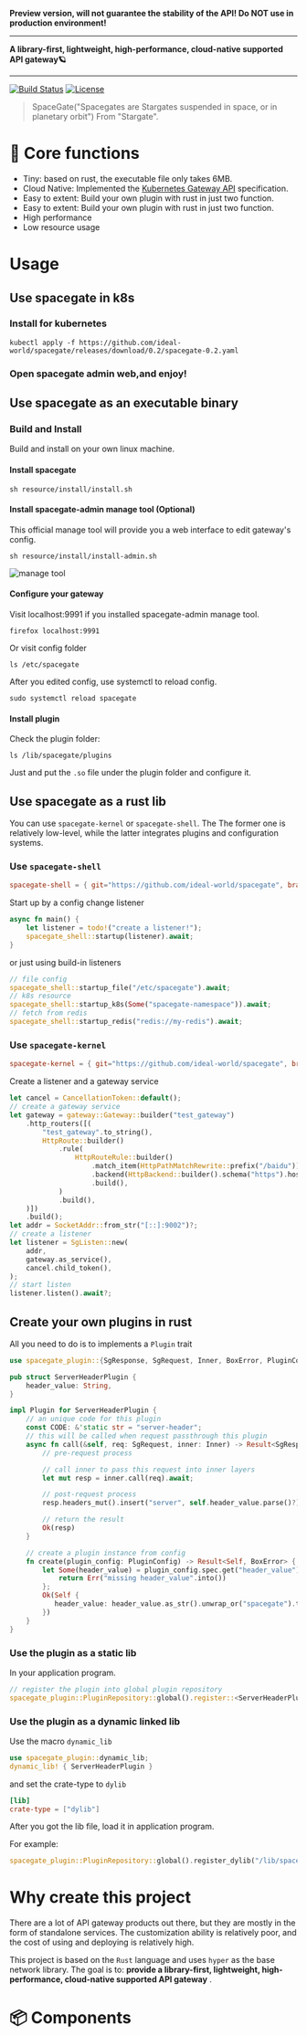 **Preview version, will not guarantee the stability of the API!
Do NOT use in production environment!**

---

**A library-first, lightweight, high-performance, cloud-native supported API gateway🪐**

---

[![Build Status](https://github.com/ideal-world/spacegate/actions/workflows/cicd.yml/badge.svg)](https://github.com/ideal-world/spacegate/actions/workflows/cicd.yml)
[![License](https://img.shields.io/github/license/ideal-world/spacegate)](https://github.com/ideal-world/spacegate/blob/master/LICENSE)

> SpaceGate("Spacegates are Stargates suspended in space, or in planetary orbit") From "Stargate".
# 💖 Core functions
* Tiny: based on rust, the executable file only takes 6MB.
* Cloud Native: Implemented the [Kubernetes Gateway API](https://gateway-api.sigs.k8s.io/api-types/gatewayclass/) specification.
* Easy to extent: Build your own plugin with rust in just two function.
* Easy to extent: Build your own plugin with rust in just two function.
* High performance
* Low resource usage

# Usage

## Use spacegate in k8s
### Install for kubernetes
```shell
kubectl apply -f https://github.com/ideal-world/spacegate/releases/download/0.2/spacegate-0.2.yaml
```
### Open spacegate admin web,and enjoy!


## Use spacegate as an executable binary

### Build and Install
Build and install on your own linux machine.
#### Install spacegate
```shell
sh resource/install/install.sh
```
#### Install spacegate-admin manage tool (Optional)
This official manage tool will provide you a web interface to edit gateway's config.
```shell
sh resource/install/install-admin.sh
```
![manage tool](docs/readme/manage-tool.png)
#### Configure your gateway
Visit localhost:9991 if you installed spacegate-admin manage tool.
```shell
firefox localhost:9991
```
Or visit config folder
```shell
ls /etc/spacegate
```

After you edited config, use systemctl to reload config.
```shell
sudo systemctl reload spacegate
```
#### Install plugin
Check the plugin folder:
```shell
ls /lib/spacegate/plugins
```
Just and put the `.so` file under the plugin folder and configure it.
## Use spacegate as a rust lib
You can use `spacegate-kernel` or `spacegate-shell`. The The former one is relatively low-level, while the latter integrates plugins and configuration systems.
### Use `spacegate-shell`
```toml
spacegate-shell = { git="https://github.com/ideal-world/spacegate", branch="dev" }
```
Start up by a config change listener
```rust
async fn main() {
    let listener = todo!("create a listener!");
    spacegate_shell::startup(listener).await;
}
```

or just using build-in listeners
```rust
// file config
spacegate_shell::startup_file("/etc/spacegate").await;
// k8s resource
spacegate_shell::startup_k8s(Some("spacegate-namespace")).await;
// fetch from redis
spacegate_shell::startup_redis("redis://my-redis").await;
```

### Use `spacegate-kernel`
```toml
spacegate-kernel = { git="https://github.com/ideal-world/spacegate", branch="dev" }
```
Create a listener and a gateway service
```rust
let cancel = CancellationToken::default();
// create a gateway service
let gateway = gateway::Gateway::builder("test_gateway")
    .http_routers([(
        "test_gateway".to_string(),
        HttpRoute::builder()
            .rule(
                HttpRouteRule::builder()
                    .match_item(HttpPathMatchRewrite::prefix("/baidu"))
                    .backend(HttpBackend::builder().schema("https").host("www.baidu.com").port(443).build())
                    .build(),
            )
            .build(),
    )])
    .build();
let addr = SocketAddr::from_str("[::]:9002")?;
// create a listener
let listener = SgListen::new(
    addr,
    gateway.as_service(),
    cancel.child_token(),
);
// start listen
listener.listen().await?;
```

## Create your own plugins in rust
All you need to do is to implements a `Plugin` trait
```rust
use spacegate_plugin::{SgResponse, SgRequest, Inner, BoxError, PluginConfig, Plugin};

pub struct ServerHeaderPlugin {
    header_value: String,
}

impl Plugin for ServerHeaderPlugin {
    // an unique code for this plugin
    const CODE: &'static str = "server-header";
    // this will be called when request passthrough this plugin
    async fn call(&self, req: SgRequest, inner: Inner) -> Result<SgResponse, BoxError> {
        // pre-request process

        // call inner to pass this request into inner layers
        let mut resp = inner.call(req).await;    

        // post-request process
        resp.headers_mut().insert("server", self.header_value.parse()?);

        // return the result
        Ok(resp)
    }

    // create a plugin instance from config
    fn create(plugin_config: PluginConfig) -> Result<Self, BoxError> {
        let Some(header_value) = plugin_config.spec.get("header_value") else {
            return Err("missing header_value".into())
        };
        Ok(Self {
           header_value: header_value.as_str().unwrap_or("spacegate").to_string(),
        })
    }
}
```
### Use the plugin as a static lib
In your application program.
```rust
// register the plugin into global plugin repository
spacegate_plugin::PluginRepository::global().register::<ServerHeaderPlugin>()
```

### Use the plugin as a dynamic linked lib
Use the macro `dynamic_lib`
```rust
use spacegate_plugin::dynamic_lib;
dynamic_lib! { ServerHeaderPlugin }
```
and set the crate-type to `dylib`

```toml
[lib]
crate-type = ["dylib"]
```

After you got the lib file, load it in application program.

For example:
```rust
spacegate_plugin::PluginRepository::global().register_dylib("/lib/spacegate/plugins/mylib.so")
```

# Why create this project

There are a lot of API gateway products out there, but they are mostly in the form of standalone services. The customization ability is relatively poor, and the cost of using and deploying is relatively high.

This project is based on the ``Rust`` language and uses ``hyper`` as the base network library. The goal is to: **provide a library-first, lightweight, high-performance, cloud-native supported API gateway** .



# 📦 Components

<!-- | Crate                         | Form | Description                                                                        | 
|-------------------------------|------|------------------------------------------------------------------------------------|
| **spacegate-kernel** [![Crate](https://img.shields.io/crates/v/spacegate-kernel.svg)](https://crates.io/crates/spacegate-kernel) [![Docs](https://docs.rs/spacegate-kernel/badge.svg)](https://docs.rs/spacegate-kernel) | lib  | Class library with all functions, support for embedding into your own rust project |
| **spacegate** | bin  | Out-of-the-box service with all features                                           |

![Crates](./.readme/dep.svg)




## 🔖 Releases
> Release binary naming method: {crate}-{arch}{OS}{abi}-{version}
> [download here](https://github.com/ideal-world/spacegate/releases/latest)

| OS          | Arch                   | abi           | Remark                                       |
|-------------|------------------------|---------------|----------------------------------------------|
| **linux**   | **x86_64**,**aarch64** | **gnu,musl**  | If you need static linking please use `musl` |
| **macos**   | **x86_64**,**aarch64** | **Libsystem** |                                              |
| **windows** | **x86_64**             | **msvc**      |                                              |

